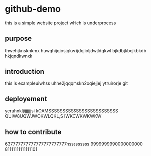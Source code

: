 # github-demo
this is a simple website project which is underprocess
## purpose
thwehjknsknkmx huwqhijqiosjqkw ijdqjioljdwjldqkwl bjkdbjkbcjkbkdb hkjqndkwnxk
## introduction
this is exampleuiwhss uhhe2jqqqmskn2oqiejjej ytruirorje git
## deployement
yeruhnkljijjjjjjsi    kOAMSSSSSSSSSSSSSSSSSSSSSSSSS QUIW8UQWJWOKWLQKL,S IWKOWKWKWKW
## how to contribute
637777777777777777777777nsssssssss 9999999990000000000 81111111111111101